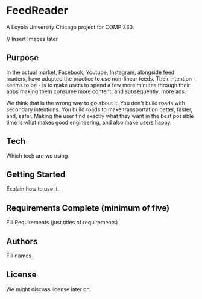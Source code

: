 # FeedReader

A Loyola University Chicago project for COMP 330.

// Insert Images later

## Purpose

In the actual market, Facebook, Youtube, Instagram, alongside feed readers, have adopted the practice to use non-linear feeds. Their intention - seems to be - is to make users to spend a few more minutes through their apps making them consume more content, and subsequently, more ads.

We think that is the wrong way to go about it. You don't build roads with secondary intentions. You build roads to make transportation better, faster, and, safer. Making the user find exactly what they want in the best possible time is what makes good engineering, and also make users happy.


## Tech

Which tech are we using.

## Getting Started

Explain how to use it.

## Requirements Complete (minimum of five)

Fill Requirements (just titles of requirements)

## Authors

Fill names

## License

We might discuss license later on.
